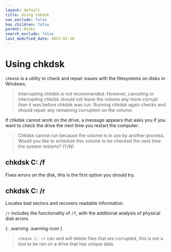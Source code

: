 ```yaml
---
layout: default
title: Using chkdsk
nav_exclude: false
has_children: false
parent: Disks
search_exclude: false
last_modified_date: 2023-01-10
---
```

# Using chkdsk
`chkdsk` is a utility to check and repair issues with the filesystems on disks in Windows. 

> Interrupting chkdsk is not recommended. However, canceling or interrupting chkdsk should not leave the volume any more corrupt than it was before chkdsk was run. Running chkdsk again checks and should repair any remaining corruption on the volume.

If chkdsk cannot work on the drive, a message appears that asks you if you want to check the drive the next time you restart the computer.

> Chkdsk cannot run because the volume is in use by another process. Would you like to schedule this volume to be checked the next time the system restarts? (Y/N)

## chkdsk C: /f
Fixes errors on the disk, this is the first option you should try.

## chkdsk C: /r
Locates bad sectors and recovers readable information.

`/r` includes the functionality of `/f`, with the additional analysis of physical disk errors.

{: .warning .warning-icon }
>`chkdsk C: /r` can and will delete files that are corrupted, this is not a tool to be ran on a drive that has unique data.
